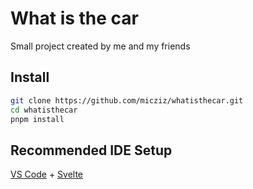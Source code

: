 # What is the car

Small project created by me and my friends

## Install

```sh
git clone https://github.com/micziz/whatisthecar.git
cd whatisthecar
pnpm install
```

## Recommended IDE Setup

[VS Code](https://code.visualstudio.com/) + [Svelte](https://marketplace.visualstudio.com/items?itemName=svelte.svelte-vscode)
